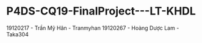 # P4DS-CQ19-FinalProject---LT-KHDL
19120217 - Trần Mỹ Hân - Tranmyhan
19120267 - Hoàng Dược Lam - Taka304

